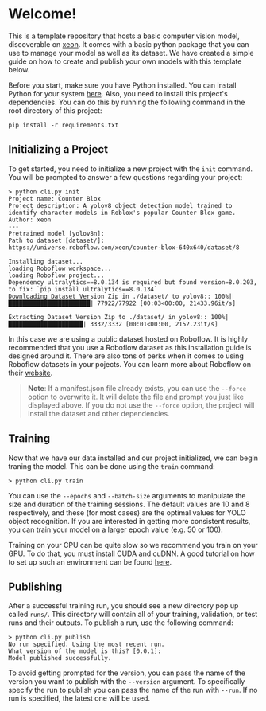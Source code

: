 # Welcome!
This is a template repository that hosts a basic computer vision model, discoverable on [xeon](https://xeon.fun). It comes with a basic python package that you can use to manage your model as well as its dataset. We have created a simple guide on how to create and publish your own models with this template below.

Before you start, make sure you have Python installed. You can install Python for your system [here](https://www.python.org/downloads/). Also, you need to install this project's dependencies. You can do this by running the following command in the root directory of this project:
```
pip install -r requirements.txt
```

## Initializing a Project
To get started, you need to initialize a new project with the `init` command. You will be prompted to answer a few questions regarding your project:
```console
> python cli.py init
Project name: Counter Blox
Project description: A yolov8 object detection model trained to identify character models in Roblox's popular Counter Blox game.
Author: xeon
---
Pretrained model [yolov8n]:
Path to dataset [dataset/]: https://universe.roboflow.com/xeon/counter-blox-640x640/dataset/8

Installing dataset...
loading Roboflow workspace...
loading Roboflow project...
Dependency ultralytics==8.0.134 is required but found version=8.0.203, to fix: `pip install ultralytics==8.0.134`
Downloading Dataset Version Zip in ./dataset/ to yolov8:: 100%|███████████████████████| 77922/77922 [00:03<00:00, 21433.96it/s]

Extracting Dataset Version Zip to ./dataset/ in yolov8:: 100%|█████████████████████| 3332/3332 [00:01<00:00, 2152.23it/s]
```
In this case we are using a public dataset hosted on Roboflow. It is highly recommended that you use a Roboflow dataset as this installation guide is designed around it. There are also tons of perks when it comes to using Roboflow datasets in your pojects. You can learn more about Roboflow on their [website](https://roboflow.com).
> **Note**: If a manifest.json file already exists, you can use the ``--force`` option to overwrite it. It will delete the file and prompt you just like displayed above. If you do not use the ``--force`` option, the project will install the dataset and other dependencies.

## Training 
Now that we have our data installed and our project initialized, we can begin traning the model. This can be done using the `train` command:
```console
> python cli.py train
``` 

You can use the ``--epochs`` and ``--batch-size`` arguments to manipulate the size and duration of the training sessions. The default values are 10 and 8 respectively, and these (for most cases) are the optimal values for YOLO object recognition. If you are interested in getting more consistent results, you can train your model on a larger epoch value (e.g. 50 or 100).

Training on your CPU can be quite slow so we recommend you train on your GPU. To do that, you must install CUDA and cuDNN. A good tutorial on how to set up such an environment can be found [here](https://medium.com/analytics-vidhya/installing-cuda-and-cudnn-on-windows-d44b8e9876b5).

## Publishing
After a successful training run, you should see a new directory pop up called `runs/`. This directory will contain all of your training, validation, or test runs and their outputs. To publish a run, use the following command:
```console
> python cli.py publish
No run specified. Using the most recent run.
What version of the model is this? [0.0.1]: 
Model published successfully.
```
To avoid getting prompted for the version, you can pass the name of the version you want to publish with the ``--version`` argument. To specifically specify the run to publish you can pass the name of the run with ``--run``. If no run is specified, the latest one will be used.
